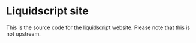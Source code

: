 Liquidscript site
=====

This is the source code for the liquidscript website. Please note that this is not upstream.

